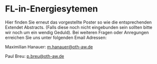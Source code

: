 # FL-in-Energiesytemen

Hier finden Sie erneut das vorgestellte Poster so wie die entsprechenden Extendet Abstracts.
(Falls diese noch nicht eingebunden sein sollten bitte wir noch um ein wendig Geduld).
Bei weiteren Fragen oder Anregungen erreichen Sie uns unter folgenden Email Adressen:

Maximilian Hanauer:
m.hanauer@oth-aw.de

Paul Breu:
p.breu@oth-aw.de
